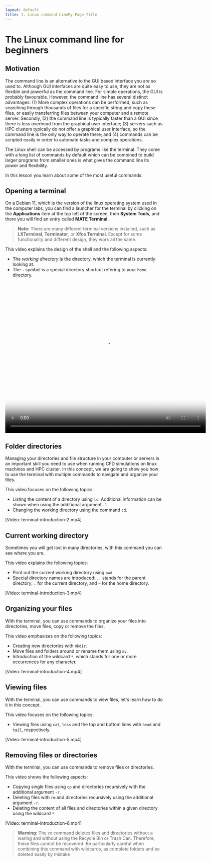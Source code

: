 ```yaml
---
layout: default
title: 1. Linux command LineMy Page Title
---
```



# The Linux command line for beginners

## Motivation

The command line is an alternative to the GUI based interface you are so used to. Although GUI interfaces are quite easy to use, they are not as flexible and powerful as the command line. For simple operations, the GUI is probably favourable. However, the command line has several distinct advantages: (1) More complex operations can be performed, such as searching through thousands of files for a specific string and copy these files, or easily transferring files between your computer and a remote server. Secondly, (2) the command line is typically faster than a GUI since there is less overhead from the graphical user interface; (3) servers such as HPC clusters typically do not offer a graphical user interface, so the command line is the only way to operate there; and (4) commands can be scripted easily in order to automate tasks and complex operations.

The Linux shell can be accessed by programs like the terminal. They come with a long list of commands by default which can be combined to build larger programs from smaller ones is what gives the command line its power and flexibility.

In this lesson you learn about some of the most useful commands.

## Opening a terminal

On a Debian 11, which is the version of the linux operating system used in the computer labs, you can find a launcher for the terminal by clicking on the **Applications** item at the top left of the screen, then **System Tools**, and there you will find an entry called **MATE Terminal**.

> **Note:** There are many different terminal versions installed, such as **LXTerminal**, **Terminator**, or **Xfce Terminal**. Except for some functionality and different design, they work all the same.

This video explains the design of the shell and the following aspects:

- The *working directory* is the directory, which the terminal is currently looking at.
- The `~` symbol is a special directory shortcut refering to your `home` directory.

<video width="640" height="480" controls preload="metadata" controls poster="videos/terminal-introduction-1.png">
  <source src="videos/terminal-introduction-1.mp4" type="video/mp4">
  Your browser does not support the video tag.
</video>

## Folder directories

Managing your directories and file structure in your computer or servers is an important skill you need to use when running CFD simulations on linux machines and HPC cluster. In this concept, we are going to show you how to use the terminal with multiple commands to navigate and organize your files.

This video focuses on the following topics:
- Listing the content of a directory using `ls`. Additional information can be shown when using the additional argument `-l`.
- Changing the working directory using the command `cd`.

[Video: terminal-introduction-2.mp4]

## Current working directory

Sometimes you will get lost in many directories, with this command you can see where you are.

This video explains the following topics:
- Print out the current working directory using `pwd`.
- Special directory names are introduced: `..` stands for the parent directory; `.` for the current directory, and `~` for the home directory.

[Video: terminal-introduction-3.mp4]

## Organizing your files

With the terminal, you can use commands to organize your files into directories, move files, copy or remove the files.

This video emphasizes on the following topics:

- Creating new directories with `mkdir`.
- Move files and folders around or rename them using `mv`.
- Introduction of the wildcard `*`, which stands for one or more occurrences for any character.

[Video: terminal-introduction-4.mp4]

## Viewing files

With the terminal, you can use commands to view files, let's learn how to do it in this concept.

This video focuses on the following topics:

- Viewing files using `cat`, `less` and the top and bottom lines with `head` and `tail`, respectively.

[Video: terminal-introduction-5.mp4]

## Removing files or directories

With the terminal, you can use commands to remove files or directories.

This video shows the following aspects:

- Copying single files using `cp` and directories recursively with the additional argument `-r`.
- Deleting files with `rm` and directories recursively using the additional argument `-r`.
- Deleting the content of all files and directories within a given directory using the wildcard `*`

[Video: terminal-introduction-6.mp4]

> **Warning:** The `rm` command deletes files and directories without a waring and without using the Recycle Bin or Trash Can. Therefore, these files cannot be recovered. Be particularly careful when combining this command with wildcards, as complete folders and be deleted easily by mistake
